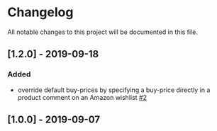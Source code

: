 # Changelog

All notable changes to this project will be documented in this file.


## [1.2.0] - 2019-09-18
### Added

- override default buy-prices by specifying a buy-price directly in a 
  product comment on an Amazon wishlist
  [#2](https://github.com/andre-st/amazon-wishlist/issues/2)


## [1.0.0] - 2019-09-07


